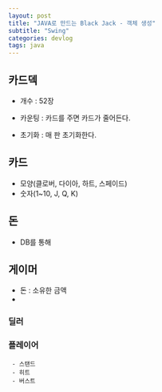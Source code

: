 ```yaml
---
layout: post
title: "JAVA로 만드는 Black Jack - 객체 생성"
subtitle: "Swing"
categories: devlog
tags: java
---
```


## 카드덱
  - 개수 : 52장
    
  - 카운팅 : 카드를 주면 카드가 줄어든다.
  - 초기화 : 매 판 초기화한다.

## 카드
  - 모양(클로버, 다이아, 하트, 스페이드)
  - 숫자(1~10, J, Q, K)

## 돈
  - DB를 통해 

## 게이머
  -  돈 : 소유한 금액
  -  
  ### 딜러 

  ### 플레이어

     - 스탠드
     - 히트
     - 버스트


